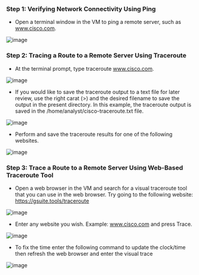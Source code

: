 ### Step 1: Verifying Network Connectivity Using Ping
- Open a terminal window in the VM to ping a remote server, such as www.cisco.com.

![image](https://github.com/Akhilkj123/CyberOps/assets/65653010/431d48e6-108b-4acf-b077-89cd96bd05b2)

### Step 2: Tracing a Route to a Remote Server Using Traceroute
- At the terminal prompt, type traceroute www.cisco.com.

![image](https://github.com/Akhilkj123/CyberOps/assets/65653010/a20eb1bb-1eaa-485c-8ddb-4b0fa9c27eee)

- If you would like to save the traceroute output to a text file for later review, use the right carat (>) and the desired filename to save the output in the present directory. In this example, the traceroute output is saved in the /home/analyst/cisco-traceroute.txt file.

 ![image](https://github.com/Akhilkj123/CyberOps/assets/65653010/2421b6bd-32fa-4baa-9cbc-25c35d197eff)

- Perform and save the traceroute results for one of the following websites.

![image](https://github.com/Akhilkj123/CyberOps/assets/65653010/e69de47e-edcd-4bce-a8fd-8b198bd6b51e)

### Step 3: Trace a Route to a Remote Server Using Web-Based Traceroute Tool
- Open a web browser in the VM and search for a visual traceroute tool that you can use in the web browser. Try going to the following website: https://gsuite.tools/traceroute

![image](https://github.com/Akhilkj123/CyberOps/assets/65653010/e9f55210-88cc-4c33-8755-f2ce175830db)

- Enter any website you wish. Example: www.cisco.com and press Trace.

![image](https://github.com/Akhilkj123/CyberOps/assets/65653010/9ac6f63b-ee27-4b67-a80c-8ce77ba37862)

- To fix the time enter the following command to update the clock/time then refresh the web browser and enter the visual trace

![image](https://github.com/Akhilkj123/CyberOps/assets/65653010/7a3db775-75e4-49b2-ab07-c44d314a6bb1)
